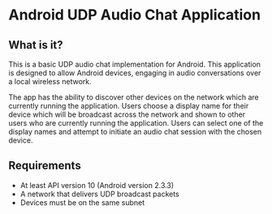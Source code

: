 # Android UDP Audio Chat Application

## What is it?

This is a basic UDP audio chat implementation for Android. This application is designed to allow Android devices, engaging in audio conversations over a local wireless network. 

The app has the ability to discover other devices on the network which are currently running the application. Users choose a display name for their device which will be broadcast across the network and shown to other users who are currently running the application. Users can select one of the display names and attempt to initiate an audio chat session with the chosen device.

##  Requirements

* At least API version 10 (Android version 2.3.3)
* A network that delivers UDP broadcast packets
* Devices must be on the same subnet